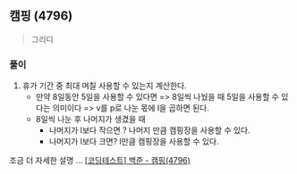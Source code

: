 ## 캠핑 (4796)
> 그리디

### 풀이
1. 휴가 기간 중 최대 며칠 사용할 수 있는지 계산한다.
   - 만약 8일동안 5일을 사용할 수 있다면 => 8일씩 나눴을 때 5일을 사용할 수 있다는 의미이다 => v를 p로 나눈 몫에 l을 곱하면 된다.
   - 8일씩 나눈 후 나머지가 생겼을 때 
     - 나머지가 l보다 작으면 ? 나머지 만큼 캠핑장을 사용할 수 있다. 
     - 나머지가 l보다 크면? l만큼 캠핑장을 사용할 수 있다.  

조금 더 자세한 설명 ... [[코딩테스트] 백준 - 캠핑(4796)](https://blog.naver.com/diddnjs02/222145800135)

